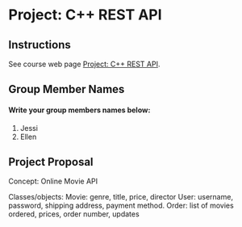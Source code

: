 # Project: C++ REST API

## Instructions

See course web page [Project: C++ REST API](https://cmsc240-s24.github.io/project.html).

## Group Member Names

#### Write your group members names below:

1. Jessi
2. Ellen

## Project Proposal

Concept:
Online Movie API

Classes/objects:
Movie: genre, title, price, director
User: username, password, shipping address, payment method.
Order: list of movies ordered, prices, order number, updates


